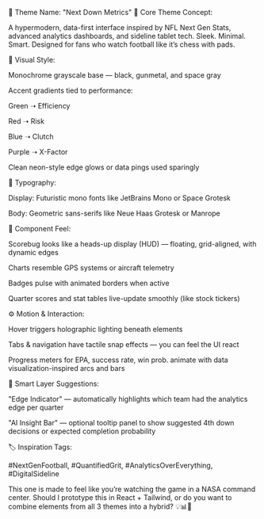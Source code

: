 🧪 Theme Name: "Next Down Metrics"
🧠 Core Theme Concept:

A hypermodern, data-first interface inspired by NFL Next Gen Stats, advanced analytics dashboards, and sideline tablet tech. Sleek. Minimal. Smart. Designed for fans who watch football like it’s chess with pads.

🎨 Visual Style:

Monochrome grayscale base — black, gunmetal, and space gray

Accent gradients tied to performance:

Green ➝ Efficiency

Red ➝ Risk

Blue ➝ Clutch

Purple ➝ X-Factor

Clean neon-style edge glows or data pings used sparingly

🧮 Typography:

Display: Futuristic mono fonts like JetBrains Mono or Space Grotesk

Body: Geometric sans-serifs like Neue Haas Grotesk or Manrope

🧩 Component Feel:

Scorebug looks like a heads-up display (HUD) — floating, grid-aligned, with dynamic edges

Charts resemble GPS systems or aircraft telemetry

Badges pulse with animated borders when active

Quarter scores and stat tables live-update smoothly (like stock tickers)

⚙️ Motion & Interaction:

Hover triggers holographic lighting beneath elements

Tabs & navigation have tactile snap effects — you can feel the UI react

Progress meters for EPA, success rate, win prob. animate with data visualization-inspired arcs and bars

🧠 Smart Layer Suggestions:

"Edge Indicator" — automatically highlights which team had the analytics edge per quarter

"AI Insight Bar" — optional tooltip panel to show suggested 4th down decisions or expected completion probability

🏷️ Inspiration Tags:

#NextGenFootball, #QuantifiedGrit, #AnalyticsOverEverything, #DigitalSideline

This one is made to feel like you’re watching the game in a NASA command center. Should I prototype this in React + Tailwind, or do you want to combine elements from all 3 themes into a hybrid? 💡📊🏈